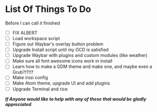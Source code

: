 # List Of Things To Do
Before I can call it finished

- [ ] FIX ALBERT
- [ ] Load workspace script
- [ ] Figure out Waybar's overlay button problem
- [ ] Upgrade Install script until my OCD is satisfied
- [ ] Upgrade Waybar with plugins and custom modules (like weather)
- [ ] Make sure all font awesome icons work in install
- [ ] Learn how to make a GDM theme and make one, and maybe even a Grub?!?!!?
- [ ] Make irssi config
- [ ] Make Atom theme, upgrade UI and add plugins 
- [ ] Upgrade Terminal and rice 

***If Anyone would like to help with any of these that would be gladly appreciated***
